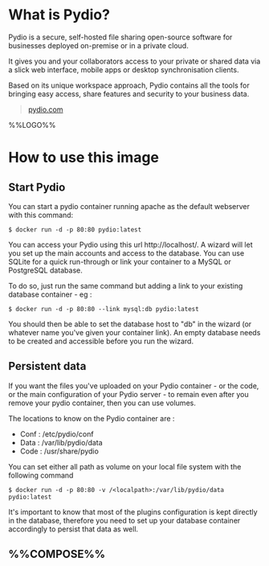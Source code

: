 # What is Pydio?

Pydio is a secure, self-hosted file sharing open-source software for businesses deployed on-premise or in a private cloud.

It gives you and your collaborators access to your private or shared data via a slick web interface, mobile apps or desktop synchronisation clients.

Based on its unique workspace approach, Pydio contains all the tools for bringing easy access, share features and security to your business data.

> [pydio.com](https://pydio.com/)

%%LOGO%%

# How to use this image

## Start Pydio

You can start a pydio container running apache as the default webserver with this command:

```console
$ docker run -d -p 80:80 pydio:latest
```

You can access your Pydio using this url http://localhost/. A wizard will let you set up the main accounts and access to the database. You can use SQLite for a quick run-through or link your container to a MySQL or PostgreSQL database.

To do so, just run the same command but adding a link to your existing database container - eg :

```console
$ docker run -d -p 80:80 --link mysql:db pydio:latest
```

You should then be able to set the database host to "db" in the wizard (or whatever name you've given your container link). An empty database needs to be created and accessible before you run the wizard.

## Persistent data

If you want the files you've uploaded on your Pydio container - or the code, or the main configuration of your Pydio server - to remain even after you remove your pydio container, then you can use volumes.

The locations to know on the Pydio container are :

*	Conf : /etc/pydio/conf
*	Data : /var/lib/pydio/data
*	Code : /usr/share/pydio

You can set either all path as volume on your local file system with the following command

```console
$ docker run -d -p 80:80 -v /<localpath>:/var/lib/pydio/data pydio:latest
```

It's important to know that most of the plugins configuration is kept directly in the database, therefore you need to set up your database container accordingly to persist that data as well.

## %%COMPOSE%%
